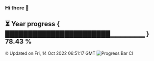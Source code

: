 ### Hi there 👋
⏳ Year progress { ███████████████████████▁▁▁▁▁▁▁ } 78.43 %
---
⏰ Updated on Fri, 14 Oct 2022 06:51:17 GMT
![Progress Bar CI](https://github.com/liununu/liununu/workflows/Progress%20Bar%20CI/badge.svg)
